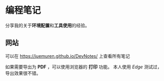 # 编程笔记

分享我的关于**环境配置**和**工具使用**的经验。

## 网站

可以在 https://juemuren.github.io/DevNotes/ 上查看所有笔记

如果需要导出为 **PDF** ，可以使用浏览器的 **打印** 功能。
本人使用 *Edge* 测试过，导出效果很不错。